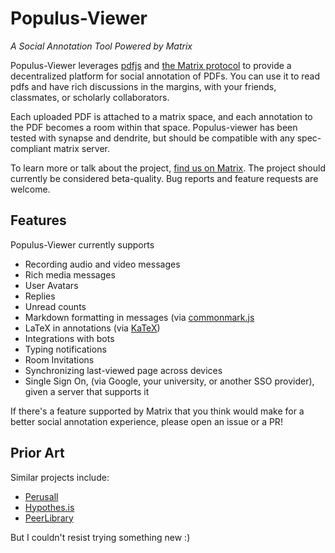 # Populus-Viewer
*A Social Annotation Tool Powered by Matrix*

Populus-Viewer leverages [pdfjs](https://mozilla.github.io/pdf.js/) 
and [the Matrix protocol](https://matrix.org) to provide a decentralized 
platform for social annotation of PDFs. You can use it to read pdfs and 
have rich discussions in the margins, with your friends, classmates, or
scholarly collaborators.

Each uploaded PDF is attached to a matrix space, and each annotation 
to the PDF becomes a room within that space. Populus-viewer has been 
tested with synapse and dendrite, but should be compatible with any 
spec-compliant matrix server.

To learn more or talk about the project, [find us on Matrix](https://matrix.to/#/#opentower:matrix.org).
The project should currently be considered beta-quality. Bug reports 
and feature requests are welcome.

## Features

Populus-Viewer currently supports

- Recording audio and video messages
- Rich media messages
- User Avatars
- Replies
- Unread counts
- Markdown formatting in messages (via [commonmark.js](https://github.com/commonmark/commonmark.js)
- LaTeX in annotations (via [KaTeX](https://katex.org))
- Integrations with bots
- Typing notifications
- Room Invitations
- Synchronizing last-viewed page across devices
- Single Sign On, (via Google, your university, or another SSO provider), given a server that supports it

If there's a feature supported by Matrix that you think would make for a 
better social annotation experience, please open an issue or a PR!

## Prior Art

Similar projects include:

- [Perusall](https://perusall.com)
- [Hypothes.is](https://web.hypothes.is)
- [PeerLibrary](https://peerlibrary.org)

But I couldn't resist trying something new :)
